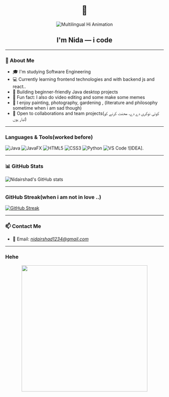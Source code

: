 <h1 align="center">👋</h1>

<p align="center">
  <img src="https://readme-typing-svg.herokuapp.com?font=Fira+Code&duration=3000&pause=1000&center=true&vCenter=true&width=500&lines=Hi!+👋;As-salamu+alaykum!+🕌;Namaste!+🙏;Hola!+🌞;Bonjour!+🥐;Hallo!+🇩🇪;Ciao!+🍕;Konnichiwa!+🍣;Annyeonghaseyo!+🇰🇷;Merhaba!+🇹🇷;Salam!+🌙;Sawasdee!+🇹🇭;Zdravstvuyte!+🇷🇺;Nǐ+Hǎo!+🇨🇳;Hej!+🇸🇪;Olá!+🇧🇷;Hello!+🌎" alt="Multilingual Hi Animation" />
</p>

<h2 align="center">I'm Nida — i code </h2>

---

### 🧠 About Me

- 🎓 I'm studying Software Engineering  
- 💻 Currently learning frontend technologies and with backend js and react..
- 🚀 Building beginner-friendly Java desktop projects 
- 🐄 Fun fact: I also do video editing and some make some memes
- 🎨 I enjoy painting, photography, gardening , (literature and philosophy sometime when i am sad though)  
- 🤝 Open to collaborations and team projects(کوئی نوکری دے دے، محنت کرنے کو تیار ہوں)

---

### Languages & Tools(worked before)

![Java](https://img.shields.io/badge/Java-ED8B00?style=for-the-badge&logo=java&logoColor=white)
![JavaFX](https://img.shields.io/badge/JavaFX-007396?style=for-the-badge&logo=java&logoColor=white)
![HTML5](https://img.shields.io/badge/html5-e34c26?style=for-the-badge&logo=html5&logoColor=white)
![CSS3](https://img.shields.io/badge/css3-264de4?style=for-the-badge&logo=css3&logoColor=white)
![Python](https://img.shields.io/badge/Python-3670A0?style=for-the-badge&logo=python&logoColor=ffdd54)
![VS Code](https://img.shields.io/badge/VSCode-007ACC?style=for-the-badge&logo=visual-studio-code&logoColor=white)
![IDEA].

---

### 📊 GitHub Stats

![Nidairshad's GitHub stats](https://github-readme-stats.vercel.app/api?username=Nidairshad&show_icons=true&theme=tokyonight)

---

###  GitHub Streak(when i am not in love ..)

[![GitHub Streak](https://streak-stats.demolab.com/?user=Nidairshad&theme=tokyonight)](https://git.io/streak-stats)

---

### 📫 Contact Me

- 📧 Email: *nidairshad1234@gmail.com*


---

### Hehe

<p align="center">
  <img src="https://media.giphy.com/media/LMcB8XospGZO8UQq87/giphy.gif" width="400" />
</p>

